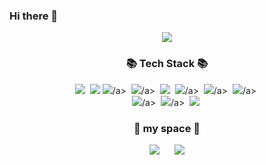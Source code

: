 ### Hi there 👋
  <div align=center>
<img src="https://capsule-render.vercel.app/api?type=wave&color=ff69b4&height=300&section=header&text=hanna%20&fontSize=90" />
</div>

<!--
**hannaleve/hannaleve** is a ✨ _special_ ✨ repository because its `README.md` (this file) appears on your GitHub profile.

Here are some ideas to get you started:

- 🔭 I’m currently working on ...
- 🌱 I’m currently learning ...
- 👯 I’m looking to collaborate on ...
- 🤔 I’m looking for help with ...
- 💬 Ask me about ...
- 📫 How to reach me: ...
- 😄 Pronouns: ...
- ⚡ Fun fact: ...
-->

<div>
<h3 align="center">📚 Tech Stack 📚</h3>
<p align="center">
  <img src="https://img.shields.io/badge/Java-007396?style=flat-square&logo=Java&logoColor=white"/></a>&nbsp
  <img src="https://img.shields.io/badge/Spring-6DB33F?style=for-the-badge&logo=Spring&logoColor=white">
  <img src="https://img.shields.io/badge/html-E34F26?style=for-the-badge&logo=html5&logoColor=white">/a>&nbsp 
  <img src="https://img.shields.io/badge/css-1572B6?style=for-the-badge&logo=css3&logoColor=white">/a>&nbsp 
  <img src="https://img.shields.io/badge/Javascript-ffb13b?style=flat-square&logo=javascript&logoColor=white"/></a>&nbsp 
  <img src="https://img.shields.io/badge/jquery-0769AD?style=for-the-badge&logo=jquery&logoColor=white">/a>&nbsp 
  <img src="https://img.shields.io/badge/react-61DAFB?style=for-the-badge&logo=react&logoColor=black">/a>&nbsp 
  <img src="https://img.shields.io/badge/bootstrap-7952B3?style=for-the-badge&logo=bootstrap&logoColor=white">/a>&nbsp 
  <br>
  <img src="https://img.shields.io/badge/aws-232F3E?style=for-the-badge&logo=aws&logoColor=white">/a>&nbsp 
  <img src="https://img.shields.io/badge/oracle-F80000?style=for-the-badge&logo=oracle&logoColor=white">/a>&nbsp 
  <img src="https://img.shields.io/badge/Mysql-E6B91E?style=flat-square&logo=MySql&logoColor=white"/></a>&nbsp 
  
</p>

<h3 align="center"> 🌱 my space  🌱</h3>
<p align="center">
<a href="https://hanna97.tistory.com/"> <img src="http://img.shields.io/badge/-Tech%20Blog-655ced?style=flat&logo=github&link=https://hanna97.tistory.com/" style="height : auto; margin-left : 10px; margin-right : 10px;"/></a>
  <a href="mailto:hannakwak00@gmail.com"> <img src="https://img.shields.io/badge/Gmail-d14836?style=flat-square&logo=Gmail&logoColor=white&link=mailto:wbtmgkssk8@gmail.com" style="height : auto; margin-left : 10px; margin-right : 10px;"/> </a>





</div>
